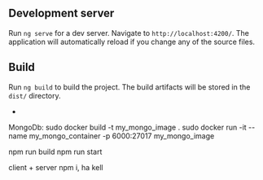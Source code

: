 ## Development server

Run `ng serve` for a dev server. Navigate to `http://localhost:4200/`. The application will automatically reload if you change any of the source files.

## Build

Run `ng build` to build the project. The build artifacts will be stored in the `dist/` directory.

+
MongoDb:
sudo docker build -t my_mongo_image .
sudo docker run -it --name my_mongo_container -p 6000:27017 my_mongo_image

npm run build
npm run start

client + server npm i, ha kell
